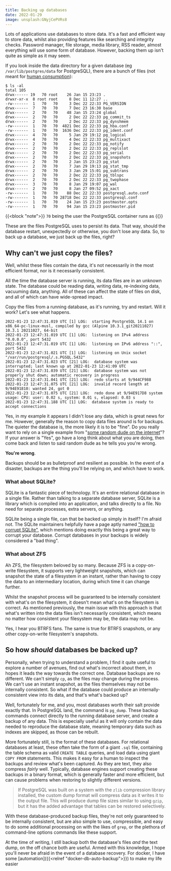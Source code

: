 ```yaml
---
title: Backing up databases
date: 2022-01-29
image: unsplash:GNyjCePVRs8
---
```


Lots of applications use databases to store data. It's a fast and efficient way to store data, whilst also providing features like searching and integrity checks. Password manager, file storage, media library, RSS reader, almost everything will use some form of database. However, backing them up isn't quite as simple as it may seem.

If you look inside the data directory for a given database (eg `/var/lib/postgres/data` for PostgreSQL), there are a bunch of files (not meant for [human consumption](https://www.postgresql.org/docs/devel/storage-file-layout.html)):

```
$ ls -al
total 105
drwx------ 19   70 root    26 Jan 15 23:23 .
drwxr-xr-x  8 root root     8 Dec 11 12:27 ..
-rw-------  1   70   70     3 Dec 22 22:33 PG_VERSION
drwx------  7   70   70     7 Dec 23 16:30 base
drwx------  2   70   70    48 Jan 15 23:24 global
drwx------  2   70   70     2 Dec 22 22:33 pg_commit_ts
drwx------  2   70   70     2 Dec 22 22:33 pg_dynshmem
-rw-------  1   70   70  4821 Dec 22 22:33 pg_hba.conf
-rw-------  1   70   70  1636 Dec 22 22:33 pg_ident.conf
drwx------  4   70   70     5 Jan 29 19:12 pg_logical
drwx------  4   70   70     4 Dec 22 22:33 pg_multixact
drwx------  2   70   70     2 Dec 22 22:33 pg_notify
drwx------  2   70   70     2 Dec 22 22:33 pg_replslot
drwx------  2   70   70     2 Dec 22 22:33 pg_serial
drwx------  2   70   70     2 Dec 22 22:33 pg_snapshots
drwx------  2   70   70     2 Jan 15 23:23 pg_stat
drwx------  2   70   70     7 Jan 29 19:13 pg_stat_tmp
drwx------  2   70   70     3 Jan 29 15:01 pg_subtrans
drwx------  2   70   70     2 Dec 22 22:33 pg_tblspc
drwx------  2   70   70     2 Dec 22 22:33 pg_twophase
drwx------  3   70   70     8 Jan 29 19:07 pg_wal
drwx------  2   70   70     8 Jan 27 09:52 pg_xact
-rw-------  1   70   70    88 Dec 22 22:33 postgresql.auto.conf
-rw-------  1   70   70 28718 Dec 22 22:33 postgresql.conf
-rw-------  1   70   70    24 Jan 15 23:23 postmaster.opts
-rw-------  1   70   70    94 Jan 15 23:23 postmaster.pid
```

{{<block "note">}}
`70` being the user the PostgreSQL container runs as
{{</block>}}

These are the files PostgreSQL uses to persist its data. That way, should the database restart, unexpectedly or otherwise, you don't lose any data. So, to back up a database, we just back up the files, right?

## Why can't we just copy the files?

Well, whilst these files contain the data, it's not necessarily in the most efficient format, nor is it necessarily consistent.

All the time the database server is running, its data files are in an unknown state. The database could be reading data, writing data, re-indexing data, vacuuming data, anything. All of these can affect the state of files on disk, and all of which can have wide-spread impact.


Copy the files from a running database, as it's running, try and restart. Will it work? Let's see what happens.

```
2022-01-23 12:47:31.019 UTC [1] LOG:  starting PostgreSQL 14.1 on x86_64-pc-linux-musl, compiled by gcc (Alpine 10.3.1_git20211027) 10.3.1 20211027, 64-bit
2022-01-23 12:47:31.019 UTC [1] LOG:  listening on IPv4 address "0.0.0.0", port 5432
2022-01-23 12:47:31.019 UTC [1] LOG:  listening on IPv6 address "::", port 5432
2022-01-23 12:47:31.021 UTC [1] LOG:  listening on Unix socket "/var/run/postgresql/.s.PGSQL.5432"
2022-01-23 12:47:31.023 UTC [21] LOG:  database system was interrupted; last known up at 2022-01-23 12:41:09 UTC
2022-01-23 12:47:31.039 UTC [21] LOG:  database system was not properly shut down; automatic recovery in progress
2022-01-23 12:47:31.041 UTC [21] LOG:  redo starts at 9/944CF988
2022-01-23 12:47:31.075 UTC [21] LOG:  invalid record length at 9/94E91810: wanted 24, got 0
2022-01-23 12:47:31.075 UTC [21] LOG:  redo done at 9/94E917D8 system usage: CPU: user: 0.02 s, system: 0.01 s, elapsed: 0.03 s
2022-01-23 12:47:31.188 UTC [1] LOG:  database system is ready to accept connections
```

Yes, in my example it appears I didn't lose any data, which is great news for me. However, generally the reason to copy data files around is for backups. The quieter the database is, the more likely it is to be "fine". Do you really want to rely on a single example from "[some random dude on the internet](/)"? If your answer is "Yes", go have a long think about what you are doing, then come back and listen to said random dude as he tells you you're wrong.

**You're wrong**.

Backups should be as bulletproof and resilient as possible. In the event of a disaster, backups are the thing you'll be relying on, and which have to work.

### What about SQLite?

SQLite is a fantastic piece of technology. It's an entire relational database in a single file. Rather than talking to a separate database server, SQLite is a library which is compiled into an application, and talks directly to a file. No need for separate processes, extra servers, or anything.

SQLite being a single file, can that be backed up simply in itself? I'm afraid not. The SQLite maintainers helpfully have a page aptly named ["how to corrupt SQLite"](https://www.sqlite.org/howtocorrupt.html), which mentions doing exactly this being a great way to corrupt your database. Corrupt databases in your backups is widely considered a "bad thing".

### What about ZFS

Ah ZFS, the filesystem beloved by so many. Because ZFS is a copy-on-write filesystem, it supports very lightweight snapshots, which can snapshot the state of a filesystem in an instant, rather than having to copy the data to an intermediary location, during which time it can change further.

Whilst the snapshot process will be guaranteed to be internally consistent with what's on the filesystem, it doesn't mean what's on the filesystem is correct. As mentioned previously, the main issue with this approach is that what's written into the data files isn't necessarily consistent, which means no matter how consistent your filesystem may be, the data may not be.

Yes, I hear you BTRFS fans. The same is true for BTRFS snapshots, or any other copy-on-write filesystem's snapshots.

## So how _should_ databases be backed up?

Personally, when trying to understand a problem, I find it quite useful to explore a number of avenues, find out what's incorrect about them, in hopes it leads the way towards the correct one. Database backups are no different. We can't simply `cp`, as the files may change during the process. We can't use an instant snapshot, as the files themselves may not be internally consistent. So what if the database could produce an internally-consistent view into its data, and that's what's backed up?

Well, fortunately for me, and you, most databases worth their salt provide exactly that. In PostgreSQL land, the command is `pg_dump`. These backup commands connect directly to the running database server, and create a backup of any data. This is especially useful as it will only contain the data needed to reproduce the database state, meaning temporary data such as indexes are skipped, as those can be rebuilt.

More fortunately still, is the format of these databases. For relational databases at least, these often take the form of a giant `.sql` file, containing the table schema as valid `CREATE TABLE` queries, and load data using giant `COPY FROM` statements. This makes it easy for a human to inspect the backups and review what's been captured. As they are text, they also compress _fairly_ well. Typically, database engines support creating these backups in a binary format, which is generally faster and more efficient, but can cause problems when restoring to slightly different versions.

> If PostgreSQL was built on a system with the `zlib` compression library installed, the custom dump format will compress data as it writes it to the output file. This will produce dump file sizes similar to using `gzip`, but it has the added advantage that tables can be restored selectively.

With these database-produced backup files, they're not only guaranteed to be internally consistent, but are also simple to use, compressible, and easy to do some additional processing on with the likes of `grep`, or the plethora of command-line options commands like these support.

At the time of writing, I still backup both the database's files _and_ the text dump, on the off chance both are useful. Armed with this knowledge, I hope you'll never be afraid in the event of a database recovery. For docker, I have some [automation]({{<relref "docker-db-auto-backup">}}) to make my life easier
